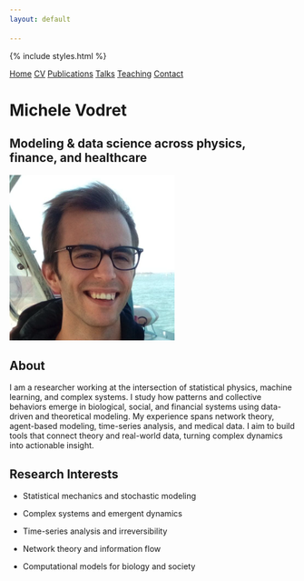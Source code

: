 ```yaml
---
layout: default

---
```


{% include styles.html %}

<nav class="nav-clean">
  <a href="/" class="current">Home</a>
  <a href="/cv">CV</a>
  <a href="/publications">Publications</a>
  <a href="/talks">Talks</a>
  <a href="/teaching">Teaching</a>
  <a href="/contact">Contact</a>
</nav>
<div class="header-clean">
  <div>
    <h1>Michele Vodret</h1>
    <h2>Modeling & data science across physics, finance, and healthcare</h2>
  </div>
  <img src="assets/images/profile.png" class="profile-img" alt="Michele Vodret">
</div>

## About

I am a researcher working at the intersection of statistical physics, machine learning, and complex systems.
I study how patterns and collective behaviors emerge in biological, social, and financial systems using data-driven and theoretical modeling.
My experience spans network theory, agent-based modeling, time-series analysis, and medical data.
I aim to build tools that connect theory and real-world data, turning complex dynamics into actionable insight.


## Research Interests


- Statistical mechanics and stochastic modeling

- Complex systems and emergent dynamics

- Time-series analysis and irreversibility

- Network theory and information flow

- Computational models for biology and society

